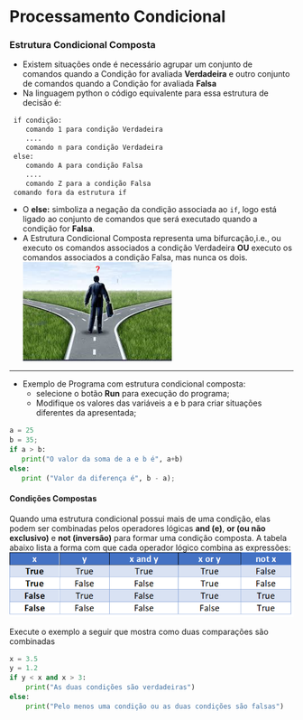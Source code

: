 # Processamento Condicional

### Estrutura Condicional Composta

+ Existem situações onde é necessário agrupar um conjunto de comandos quando a Condição for avaliada **Verdadeira** e outro conjunto de comandos quando a Condição for avaliada **Falsa**
+ Na linguagem python o código equivalente para essa estrutura de decisão é:
```
 if condição:
    comando 1 para condição Verdadeira 
    ....
    comando n para condição Verdadeira
 else:
    comando A para condição Falsa
    ....
    comando Z para a condição Falsa
 comando fora da estrutura if
 ```
 + O **else:** simboliza a negação da condição associada ao ```if```, logo está ligado ao conjunto de comandos que será executado quando a condição for **Falsa**.
 + A Estrutura Condicional Composta representa uma bifurcação,i.e., ou executo os comandos associados a condição Verdadeira **OU** executo os comandos associados a condição Falsa, mas nunca os dois.
![bifurcacao](/imagens/bifurcação.png)
---

+ Exemplo de Programa com estrutura condicional composta: 
    + selecione o botão **Run** para execução do programa;
    + Modifique os valores das variáveis a e b para criar situações diferentes da apresentada;

``` python runnable
a = 25
b = 35;
if a > b:
   print("O valor da soma de a e b é", a+b)
else:
   print ("Valor da diferença é", b - a);

```
#### Condições Compostas
Quando uma estrutura condicional possui mais de uma condição, elas podem ser combinadas pelos operadores lógicas **and (e)**, **or (ou não exclusivo)** e **not (inversão)** para formar uma condição composta. A tabela abaixo lista a forma com que cada operador lógico combina as expressões:
![tabela](/imagens/tabela.png)

Execute o exemplo a seguir que mostra como duas comparações são combinadas
``` python runnable
x = 3.5
y = 1.2
if y < x and x > 3:
    print("As duas condições são verdadeiras")
else:
    print("Pelo menos uma condição ou as duas condições são falsas")
```


